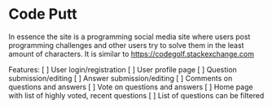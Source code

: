 # Code Putt

In essence the site is a programming social media site where users post programming challenges and other users try to solve them in the least amount of characters. It is similar to https://codegolf.stackexchange.com

Features:
[ ] User login/registration
[ ] User profile page
[ ] Question submission/editing
[ ] Answer submission/editing
[ ] Comments on questions and answers
[ ] Vote on questions and answers
[ ] Home page with list of highly voted, recent questions
[ ] List of questions can be filtered

